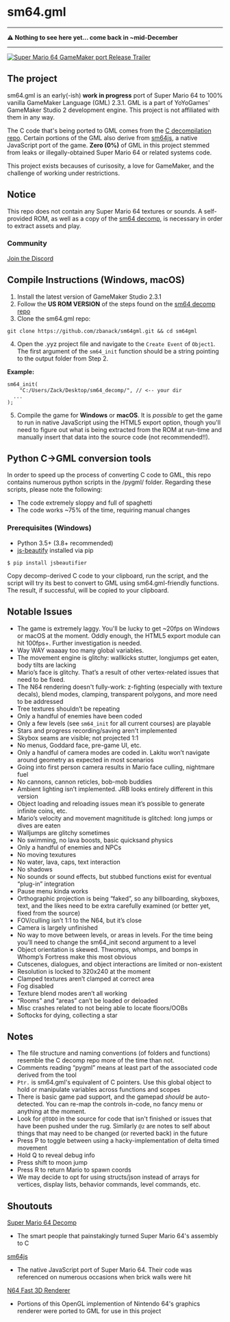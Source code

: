 # sm64.gml
___
**⚠️ Nothing to see here yet... come back in ~mid-December**
___

[![Super Mario 64 GameMaker port Release Trailer](http://img.youtube.com/vi/w983Es08IRM/0.jpg)](http://www.youtube.com/watch?v=w983Es08IRM "Super Mario 64 GameMaker port Release Trailer")

## The project
sm64.gml is an early(-ish) **work in progress** port of Super Mario 64 to 100% vanilla GameMaker Language (GML) 2.3.1. GML is a part of YoYoGames' GameMaker Studio 2 development engine. This project is not affiliated with them in any way.

The C code that's being ported to GML comes from the [C decompilation repo](https://github.com/n64decomp/sm64). Certain portions of the GML also derive from [sm64js](https://github.com/sm64js/sm64js), a native JavaScript port of the game. **Zero (0%)** of GML in this project stemmed from leaks or illegally-obtained Super Mario 64 or related systems code. 

This project exists becauses of curisosity, a love for GameMaker, and the challenge of working under restrictions.

## Notice
This repo does not contain any Super Mario 64 textures or sounds. A self-provided ROM, as well as a copy of the [sm64 decomp](https://github.com/n64decomp/sm64), is necessary in order to extract assets and play.

### Community
[Join the Discord](https://discord.gg/6XfpZXt)

## Compile Instructions (Windows, macOS)
1. Install the latest version of GameMaker Studio 2.3.1
2. Follow the **US ROM VERSION** of the steps found on the [sm64 decomp repo](https://github.com/n64decomp/sm64)
3. Clone the sm64.gml repo:
```
git clone https://github.com/zbanack/sm64gml.git && cd sm64gml
```
4. Open the .yyz project file and navigate to the `Create Event` of `Object1`. The first argument of the `sm64_init` function should be a string pointing to the output folder from Step 2.

**Example:**
```
sm64_init(
	"C:/Users/Zack/Desktop/sm64_decomp/", // <-- your dir
  ...
);
```

5. Compile the game for **Windows** or **macOS**. It is *possible* to get the game to run in native JavaScript using the HTML5 export option, though you'll need to figure out what is being extracted from the ROM at run-time and manually insert that data into the source code (not recommended!!).


## Python C->GML conversion tools
In order to speed up the process of converting C code to GML, this repo contains numerous python scripts in the /pygml/ folder. Regarding these scripts, please note the following:
- The code extremely sloppy and full of spaghetti
- The code works ~75% of the time, requiring manual changes

### Prerequisites (Windows)
- Python 3.5+ (3.8+ recommended)
- [js-beautify](https://github.com/beautify-web/js-beautify) installed via pip
```
$ pip install jsbeautifier
```

Copy decomp-derived C code to your clipboard, run the script, and the script will try its best to convert to GML using sm64.gml-friendly functions. The result, if successful, will be copied to your clipboard.

## Notable Issues
- The game is extremely laggy. You'll be lucky to get ~20fps on Windows or macOS at the moment. Oddly enough, the HTML5 export module can hit 100fps+. Further investigation is needed.
- Way WAY waaaay too many global variables.
- The movement engine is glitchy: wallkicks stutter, longjumps get eaten, body tilts are lacking
- Mario’s face is glitchy. That’s a result of other vertex-related issues that need to be fixed.
- The N64 rendering doesn't fully-work: z-fighting (especially with texture decals), blend modes, clamping, transparent polygons, and more need to be addressed
- Tree textures shouldn’t be repeating
- Only a handful of enemies have been coded
- Only a few levels (see `sm64_init` for all current courses) are playable
- Stars and progress recording/saving aren't implemented
- Skybox seams are visible; not projected 1:1
- No menus, Goddard face, pre-game UI, etc.
- Only a handful of camera modes are coded in. Lakitu won’t navigate around geometry as expected in most scenarios
- Going into first person camera results in Mario face culling, nightmare fuel
- No cannons, cannon reticles, bob-mob buddies
- Ambient lighting isn’t implemented. JRB looks entirely different in this version
- Object loading and reloading issues mean it’s possible to generate infinite coins, etc.
- Mario’s velocity and movement magnititude is glitched: long jumps or dives are eaten
- Walljumps are glitchy sometimes
- No swimming, no lava boosts, basic quicksand physics
- Only a handful of enemies and NPCs
- No moving texutures
- No water, lava, caps, text interaction
- No shadows
- No sounds or sound effects, but stubbed functions exist for eventual “plug-in” integration
- Pause menu kinda works
- Orthographic projection is being “faked”, so any billboarding, skyboxes, text, and the likes need to be extra carefully examined (or better yet, fixed from the source)
- FOV/culling isn’t 1:1 to the N64, but it’s close
- Camera is largely unfinished
- No way to move between levels, or areas in levels. For the time being you’ll need to change the sm64_init second argument to a level
- Object orientation is skewed. Thwomps, whomps, and bomps in Whomp’s Fortress make this most obvious
- Cutscenes, dialogues, and object interactions are limited or non-existent
- Resolution is locked to 320x240 at the moment
- Clamped textures aren’t clamped at correct area
- Fog disabled
- Texture blend modes aren’t all working
- “Rooms” and “areas” can’t be loaded or deloaded
- Misc crashes related to not being able to locate floors/OOBs
- Softocks for dying, collecting a star

## Notes
- The file structure and naming conventions (of folders and functions) resemble the C decomp repo more of the time than not. 
- Comments reading “pygml” means at least part of the associated code derived from the tool
- `Ptr.` is sm64.gml's equivalent of C pointers. Use this global object to hold or manipulate variables across functions and scopes
- There is basic game pad support, and the gamepad *should* be auto-detected. You can re-map the controls in-code, no fancy menu or anything at the moment.
- Look for `@TODO` in the source for code that isn't finished or issues that have been pushed under the rug. Similarly `@z` are notes to self about things that may need to be changed (or reverted back) in the future
- Press P to toggle between using a hacky-implementation of delta timed movement
- Hold Q to reveal debug info
- Press shift to moon jump
- Press R to return Mario to spawn coords
- We may decide to opt for using structs/json instead of arrays for vertices, display lists, behavior commands, level commands, etc.

## Shoutouts
[Super Mario 64 Decomp](https://github.com/n64decomp/sm64)

 - The smart people that painstakingly turned Super Mario 64's assembly to C
 
[sm64js](https://github.com/sm64js/sm64js)

 - The native JavaScript port of Super Mario 64. Their code was referenced on numerous occasions when brick walls were hit

[N64 Fast 3D Renderer](https://github.com/Emill/n64-fast3d-engine)

 - Portions of this OpenGL implemention of Nintendo 64's graphics renderer were ported to GML for use in this project
